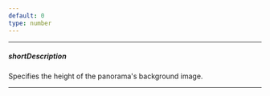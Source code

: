 ```yaml
---
default: 0
type: number
---
```

---
##### shortDescription
Specifies the height of the panorama's background image.

---
